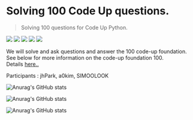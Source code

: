 # Solving 100 Code Up questions.

> Solving 100 questions for Code Up Python.

<img src="https://img.shields.io/badge/Python-000000?style=flat-square&logo=Python&logoColor=3776AB"/>    <img src="https://img.shields.io/badge/Pycharm-000002?style=flat-square&logo=Pycharm&logoColor=green"/>     <img src="https://img.shields.io/badge/git-000000?style=flat-square&logo=git&logoColor=withe"/>    <img src="https://img.shields.io/badge/Anaconda-000000?style=flat-square&logo=git&logoColor=44A833"/> <img src="https://img.shields.io/badge/Visual Studio Code-000000?style=flat-square&logo=Visual Studio Code&logoColor=007ACC"/> 
<p> 
We will solve and ask questions and answer the 100 code-up foundation.<br>
See below for more information on the code-up foundation 100.<br>
Details 
<a href="https://codeup.kr/problemsetsol.php?psid=33" target="_blank">here..</a><p>
Participants : jhPark, a0kim, SIMOOLOOK<p>


![Anurag's GitHub stats](https://github-readme-stats.vercel.app/api?username=pwjdgus&show_icons=true&theme=onedark&include_all_commits) <p>
![Anurag's GitHub stats](https://github-readme-stats.vercel.app/api?username=a0Kim&show_icons=true&theme=onedark&include_all_commits=true) <p>
![Anurag's GitHub stats](https://github-readme-stats.vercel.app/api?username=SIMOOLOOK&show_icons=true&theme=onedark&include_all_commits=true) 
